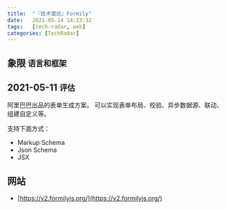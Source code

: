 ```yaml
---
title:  "『技术雷达』Formily"
date:   2021-05-14 14:23:32
tags:   [tech-radar, web]
categories: [TechRadar]
---
```


## 象限 `语言和框架`

## 2021-05-11 `评估`

阿里巴巴出品的表单生成方案。 可以实现表单布局、校验、异步数据源、联动、组建自定义等。

支持下面方式：
- Markup Schema
- Json Schema
- JSX

## 网站

- [https://v2.formilyjs.org/](https://v2.formilyjs.org/)

